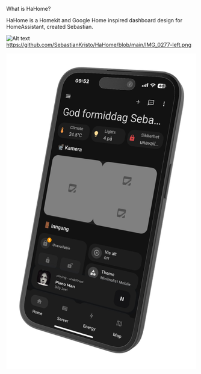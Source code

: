 What is HaHome?

HaHome is a Homekit and Google Home inspired dashboard design for HomeAssistant, created Sebastian.


![Alt text](https://res.cloudinary.com/demo/image/upload/w_300/sample.jpg)https://github.com/SebastianKristo/HaHome/blob/main/IMG_0277-left.png

![Alt text](IMG_0277-left.png)
